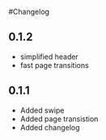 #Changelog

## 0.1.2

 - simplified header
 - fast page transitions

## 0.1.1

 - Added swipe 
 - Added page transistion 
 - Added changelog